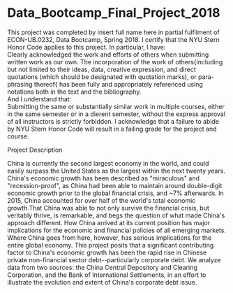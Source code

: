 # Data_Bootcamp_Final_Project_2018  
  
This project was completed by insert full name here in partial fulfilment of ECON-UB.0232,
Data Bootcamp, Spring 2018. I certify that the NYU Stern Honor Code applies to this project.
In particular, I have:  
Clearly acknowledged the work and efforts of others when submitting written work as our own.
The incorporation of the work of others{including but not limited to their ideas, data, creative
expression, and direct quotations (which should be designated with quotation marks), or para-
phrasing thereof{ has been fully and appropriately referenced using notations both in the text
and the bibliography.  
And I understand that:  
Submitting the same or substantially similar work in multiple courses, either in the same semester
or in a dierent semester, without the express approval of all instructors is strictly forbidden.
I acknowledge that a failure to abide by NYU Stern Honor Code will result in a failing grade for
the project and course.  
  
Project Description
  
China is currently the second largest economy in the world, and could easily surpass the United States as the largest within the next twenty years. China's economic growth has been described as "miraculous" and "recession-proof", as China had been able to maintain around double-digit economic growth prior to the global financial crisis, and ~7% afterwards. In 2015, China accounted for over half of the world's total economic growth.That China was able to not only survive the financial crisis, but veritably thrive, is remarkable, and begs the question of what made China's approach different. How China arrived at its current position has major implications for the economic and financial policies of all emerging markets. Where China goes from here, however, has serious implications for the entire global economy. This project posits that a significant contributing factor to China's economic growth has been the rapid rise in Chinese private non-financial sector debt--particularly corporate debt. We analyze data from two sources: the China Central Depository and Clearing Corporation, and the Bank of International Settlements, in an effort to illustrate the evolution and extent of China's corporate debt issue.  
